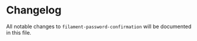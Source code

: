 # Changelog

All notable changes to `filament-password-confirmation` will be documented in this file.
